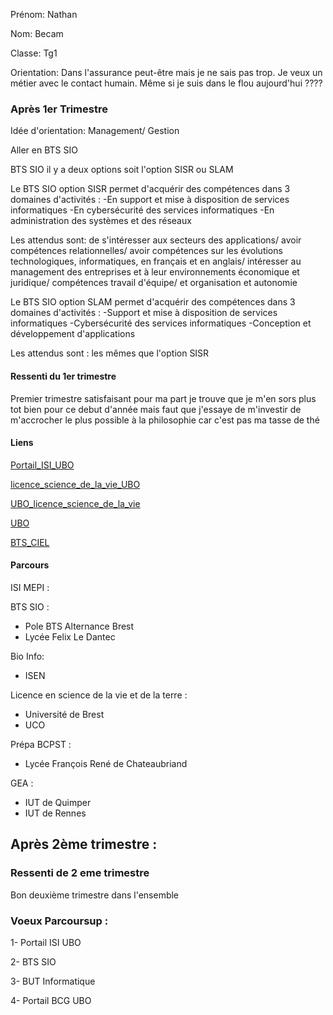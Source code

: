 Prénom: Nathan

Nom: Becam

Classe: Tg1

Orientation: Dans l'assurance peut-être mais je ne sais pas trop. Je veux un métier avec le contact humain. Même si je suis dans le flou aujourd'hui ????

### Après 1er Trimestre

Idée d'orientation: Management/ Gestion  

Aller en BTS SIO 

BTS SIO il y a deux options soit l'option SISR ou SLAM 


Le BTS SIO option SISR permet d'acquérir des compétences dans 3 domaines d'activités :
-En support et mise à disposition de services informatiques 
-En cybersécurité des services informatiques 
-En administration des systèmes et des réseaux

Les attendus sont:
 de s'intéresser aux secteurs des applications/ avoir compétences relationnelles/ avoir compétences sur les évolutions technologiques, informatiques, en français et en anglais/ intéresser au management des entreprises et à leur environnements économique et juridique/ compétences travail d'équipe/ et organisation et autonomie


Le BTS SIO option SLAM permet d'acquérir des compétences dans 3 domaines d'activités : 
-Support et mise à disposition de services informatiques
-Cybersécurité des services informatiques
-Conception et développement d'applications 

Les attendus sont :
les mêmes que l'option SISR



#### Ressenti du 1er trimestre
Premier trimestre satisfaisant pour ma part je trouve que je m'en sors plus tot bien pour ce debut d'année 
mais faut que j'essaye de m'investir de m'accrocher le plus possible à la philosophie car c'est pas ma tasse de thé

#### Liens

[Portail_ISI_UBO](https://dossierappel.parcoursup.fr/Candidats/public/fiches/afficherFicheFormation?g_ta_cod=35683&typeBac=0&originePc=0)

[licence_science_de_la_vie_UBO](https://formations.univ-brest.fr/fr/index/sciences-technologies-sante-STS/licence-XA/licence-mention-sciences-de-la-vie-INR9859P.html)

[UBO_licence_science_de_la_vie](https://formations.univ-brest.fr/fr/index/sciences-technologies-sante-STS/licence-XA/licence-mention-sciences-de-la-vie-INR9859P.html)

[UBO](https://www.univ-brest.fr/fr)

[BTS_CIEL](https://www.onisep.fr/ressources/univers-formation/formations/post-bac/bts-cybersecurite-informatique-et-reseaux-electronique-option-a-informatique-et-reseaux)

#### Parcours

ISI MEPI : 

BTS SIO :
- Pole BTS Alternance Brest
- Lycée Felix Le Dantec

Bio Info:
- ISEN

Licence en science de la vie et de la terre :
- Université de Brest
- UCO

Prépa BCPST :
- Lycée François René de Chateaubriand

GEA : 
- IUT de Quimper
- IUT de Rennes

## Après 2ème trimestre :

### Ressenti de 2 eme trimestre 

Bon deuxième trimestre dans l'ensemble 

### Voeux Parcoursup :

1- Portail ISI UBO

2- BTS SIO

3- BUT Informatique

4- Portail BCG UBO






